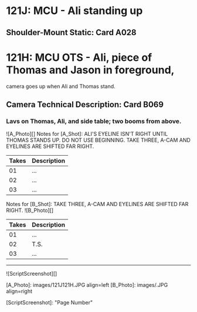 # 121J: MCU - Ali standing up
## Shoulder-Mount Static: Card A028

# 121H: MCU OTS - Ali, piece of Thomas and Jason in foreground,
camera goes up when Ali and Thomas stand.
## Camera Technical Description: Card B069

### Lavs on Thomas, Ali, and side table; two booms from above.

![A_Photo][]
Notes for [A_Shot]: ALI'S EYELINE ISN'T RIGHT UNTIL THOMAS STANDS UP. DO NOT USE BEGINNING. TAKE THREE, A-CAM AND EYELINES ARE SHIFTED FAR RIGHT.

| Takes | Description |
|:---|:----|
| 01 | ... |
| 02 | ... |
| 03 | ... |

Notes for [B_Shot]: TAKE THREE, A-CAM AND EYELINES ARE SHIFTED FAR RIGHT.
![B_Photo][]

| Takes | Description |
|:---|:----|
| 01 | ... |
| 02 | T.S. |
| 03 | ... |

----

![ScriptScreenshot][]


[A_Photo]:  images/121J121H.JPG align=left
[B_Photo]:  images/.JPG align=right

[ScriptScreenshot]: "Page Number"